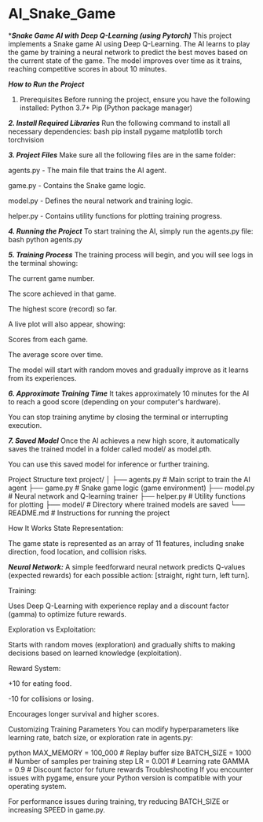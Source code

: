 # AI_Snake_Game

****Snake Game AI with Deep Q-Learning (using Pytorch)***
This project implements a Snake game AI using Deep Q-Learning. The AI learns to play the game by training a neural network to predict the best moves based on the current state of the game. The model improves over time as it trains, reaching competitive scores in about 10 minutes.

***How to Run the Project***
1. Prerequisites
Before running the project, ensure you have the following installed:
Python 3.7+
Pip (Python package manager)

***2. Install Required Libraries***
Run the following command to install all necessary dependencies:
bash
pip install pygame matplotlib torch torchvision

***3. Project Files***
Make sure all the following files are in the same folder:

agents.py - The main file that trains the AI agent.

game.py - Contains the Snake game logic.

model.py - Defines the neural network and training logic.

helper.py - Contains utility functions for plotting training progress.

***4. Running the Project***
To start training the AI, simply run the agents.py file:
bash
python agents.py

***5. Training Process***
The training process will begin, and you will see logs in the terminal showing:

The current game number.

The score achieved in that game.

The highest score (record) so far.

A live plot will also appear, showing:

Scores from each game.

The average score over time.

The model will start with random moves and gradually improve as it learns from its experiences.

***6. Approximate Training Time***
It takes approximately 10 minutes for the AI to reach a good score (depending on your computer's hardware).

You can stop training anytime by closing the terminal or interrupting execution.

***7. Saved Model***
Once the AI achieves a new high score, it automatically saves the trained model in a folder called model/ as model.pth.

You can use this saved model for inference or further training.

Project Structure
text
project/
│
├── agents.py      # Main script to train the AI agent
├── game.py        # Snake game logic (game environment)
├── model.py       # Neural network and Q-learning trainer
├── helper.py      # Utility functions for plotting
├── model/         # Directory where trained models are saved
└── README.md      # Instructions for running the project

How It Works
State Representation:

The game state is represented as an array of 11 features, including snake direction, food location, and collision risks.

***Neural Network:***
A simple feedforward neural network predicts Q-values (expected rewards) for each possible action: [straight, right turn, left turn].

Training:

Uses Deep Q-Learning with experience replay and a discount factor (gamma) to optimize future rewards.

Exploration vs Exploitation:

Starts with random moves (exploration) and gradually shifts to making decisions based on learned knowledge (exploitation).

Reward System:

+10 for eating food.

-10 for collisions or losing.

Encourages longer survival and higher scores.

Customizing Training Parameters
You can modify hyperparameters like learning rate, batch size, or exploration rate in agents.py:

python
MAX_MEMORY = 100_000    # Replay buffer size
BATCH_SIZE = 1000       # Number of samples per training step
LR = 0.001              # Learning rate
GAMMA = 0.9             # Discount factor for future rewards
Troubleshooting
If you encounter issues with pygame, ensure your Python version is compatible with your operating system.

For performance issues during training, try reducing BATCH_SIZE or increasing SPEED in game.py.
